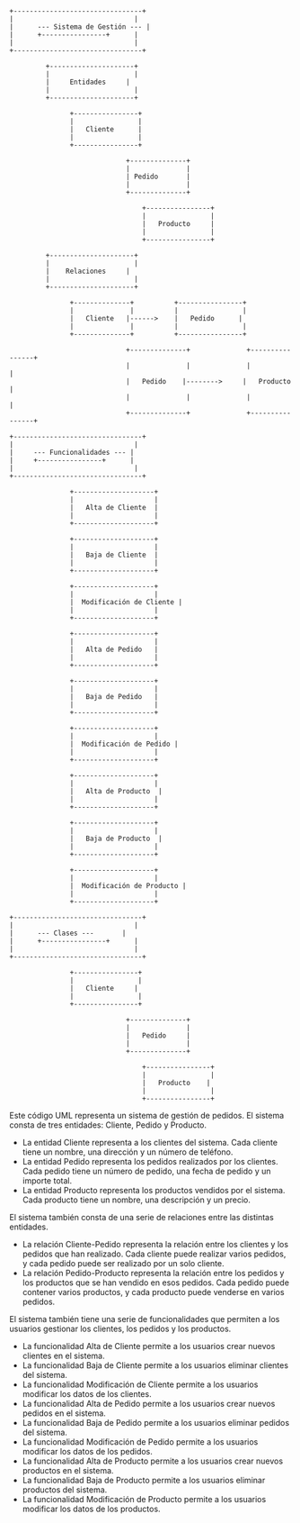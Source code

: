 ```
+--------------------------------+
|                              |
|      --- Sistema de Gestión --- |
|      +----------------+      |
|                              |
+--------------------------------+

         +---------------------+
         |                     |
         |     Entidades     |
         |                     |
         +---------------------+

               +----------------+
               |                |
               |   Cliente      |
               |                |
               +----------------+

                             +--------------+
                             |              |
                             | Pedido       |
                             |              |
                             +--------------+

                                 +----------------+
                                 |                |
                                 |   Producto     |
                                 |                |
                                 +----------------+

         +---------------------+
         |                     |
         |    Relaciones     |
         |                     |
         +---------------------+

               +--------------+          +----------------+
               |              |          |                |
               |   Cliente   |------>    |   Pedido      |
               |              |          |                |
               +--------------+          +----------------+

                             +--------------+              +----------------+
                             |              |              |                |
                             |   Pedido    |-------->     |   Producto     |
                             |              |              |                |
                             +--------------+              +----------------+

+--------------------------------+
|                              |
|     --- Funcionalidades --- |
|     +----------------+      |
|                              |
+--------------------------------+

               +--------------------+
               |                    |
               |   Alta de Cliente  |
               |                    |
               +--------------------+

               +--------------------+
               |                    |
               |   Baja de Cliente  |
               |                    |
               +--------------------+

               +--------------------+
               |                    |
               |  Modificación de Cliente |
               |                    |
               +--------------------+

               +--------------------+
               |                    |
               |   Alta de Pedido   |
               |                    |
               +--------------------+

               +--------------------+
               |                    |
               |   Baja de Pedido   |
               |                    |
               +--------------------+

               +--------------------+
               |                    |
               |  Modificación de Pedido |
               |                    |
               +--------------------+

               +--------------------+
               |                    |
               |   Alta de Producto  |
               |                    |
               +--------------------+

               +--------------------+
               |                    |
               |   Baja de Producto  |
               |                    |
               +--------------------+

               +--------------------+
               |                    |
               |  Modificación de Producto |
               |                    |
               +--------------------+

+--------------------------------+
|                              |
|      --- Clases ---       |
|      +----------------+      |
|                              |
+--------------------------------+

               +----------------+
               |                |
               |   Cliente     |
               |                |
               +----------------+

                             +--------------+
                             |              |
                             |   Pedido     |
                             |              |
                             +--------------+

                                 +----------------+
                                 |                |
                                 |   Producto    |
                                 |                |
                                 +----------------+

```

Este código UML representa un sistema de gestión de pedidos. El sistema consta de tres entidades: Cliente, Pedido y Producto.

* La entidad Cliente representa a los clientes del sistema. Cada cliente tiene un nombre, una dirección y un número de teléfono.
* La entidad Pedido representa los pedidos realizados por los clientes. Cada pedido tiene un número de pedido, una fecha de pedido y un importe total.
* La entidad Producto representa los productos vendidos por el sistema. Cada producto tiene un nombre, una descripción y un precio.

El sistema también consta de una serie de relaciones entre las distintas entidades.

* La relación Cliente-Pedido representa la relación entre los clientes y los pedidos que han realizado. Cada cliente puede realizar varios pedidos, y cada pedido puede ser realizado por un solo cliente.
* La relación Pedido-Producto representa la relación entre los pedidos y los productos que se han vendido en esos pedidos. Cada pedido puede contener varios productos, y cada producto puede venderse en varios pedidos.

El sistema también tiene una serie de funcionalidades que permiten a los usuarios gestionar los clientes, los pedidos y los productos.

* La funcionalidad Alta de Cliente permite a los usuarios crear nuevos clientes en el sistema.
* La funcionalidad Baja de Cliente permite a los usuarios eliminar clientes del sistema.
* La funcionalidad Modificación de Cliente permite a los usuarios modificar los datos de los clientes.
* La funcionalidad Alta de Pedido permite a los usuarios crear nuevos pedidos en el sistema.
* La funcionalidad Baja de Pedido permite a los usuarios eliminar pedidos del sistema.
* La funcionalidad Modificación de Pedido permite a los usuarios modificar los datos de los pedidos.
* La funcionalidad Alta de Producto permite a los usuarios crear nuevos productos en el sistema.
* La funcionalidad Baja de Producto permite a los usuarios eliminar productos del sistema.
* La funcionalidad Modificación de Producto permite a los usuarios modificar los datos de los productos.